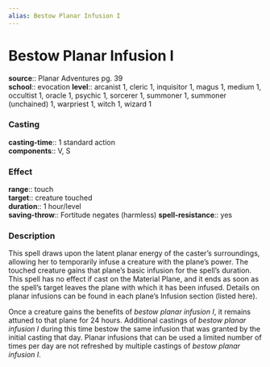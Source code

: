 ```yaml
---
alias: Bestow Planar Infusion I
---
```


# Bestow Planar Infusion I 

**source**:: Planar Adventures pg. 39  
**school**:: evocation
**level**:: arcanist 1, cleric 1, inquisitor 1, magus 1, medium 1, occultist 1, oracle 1, psychic 1, sorcerer 1, summoner 1, summoner (unchained) 1, warpriest 1, witch 1, wizard 1

### Casting 

**casting-time**:: 1 standard action  
**components**:: V, S

### Effect 

**range**:: touch  
**target**:: creature touched  
**duration**:: 1 hour/level  
**saving-throw**:: Fortitude negates (harmless)
**spell-resistance**:: yes

### Description 

This spell draws upon the latent planar energy of the caster’s surroundings, allowing her to temporarily infuse a creature with the plane’s power. The touched creature gains that plane’s basic infusion for the spell’s duration. This spell has no effect if cast on the Material Plane, and it ends as soon as the spell’s target leaves the plane with which it has been infused. Details on planar infusions can be found in each plane’s Infusion section (listed here).  
  
Once a creature gains the benefits of *bestow planar infusion I*, it remains attuned to that plane for 24 hours. Additional castings of *bestow planar infusion I* during this time bestow the same infusion that was granted by the initial casting that day. Planar infusions that can be used a limited number of times per day are not refreshed by multiple castings of *bestow planar infusion I*.

